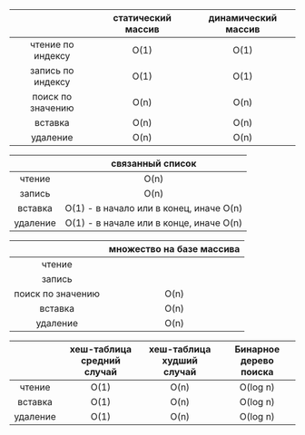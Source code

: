 |                   | статический массив | динамический массив | 
|:-----------------:|:------------------:|:-------------------:|
| чтение по индексу |        O(1)        |        O(1)         | 
| запись по индексу |        O(1)        |        O(1)         | 
| поиск по значению |        O(n)        |        O(n)         | 
|      вставка      |        O(n)        |        O(n)         | 
|     удаление      |        O(n)        |        O(n)         | 

|          |            связанный список             | 
|:--------:|:---------------------------------------:|
|  чтение  |                  O(n)                   | 
|  запись  |                  O(n)                   | 
| вставка  | O(1) - в начало или в конец, иначе O(n) | 
| удаление | O(1) - в начале или в конце, иначе O(n) | 

|                   | множество на базе массива | 
|:-----------------:|:-------------------------:|
|      чтение       |                           | 
|      запись       |                           | 
| поиск по значению |           O(n)            | 
|      вставка      |           O(n)            | 
|     удаление      |           O(n)            | 


|          | хеш-таблица средний случай | хеш-таблица худший случай | Бинарное дерево поиска |
|:--------:|:--------------------------:|:-------------------------:|:----------------------:|
|  чтение  |            O(1)            |           O(n)            |        O(log n)        |
| вставка  |            O(1)            |           O(n)            |        O(log n)        |
| удаление |            O(1)            |           O(n)            |        O(log n)        |
